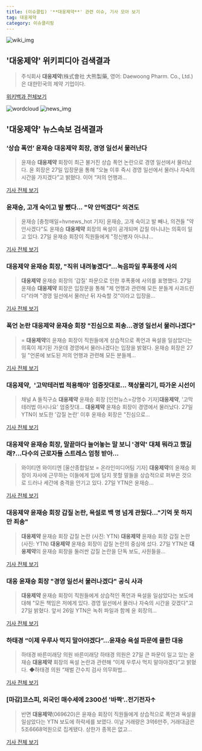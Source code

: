 ```yaml
---
title: (이슈클립) '**대웅제약**' 관련 이슈, 기사 모아 보기
tag: 대웅제약
category: 이슈클리핑
---
```

![wiki_img](https://user-images.githubusercontent.com/42597476/44503234-41136a80-a6d0-11e8-9071-6fc6418eafe4.png)
## **'**대웅제약**'** 위키피디아 검색결과
>주식회사 **대웅제약**(株式會社 大熊製藥, 영어: Daewoong Pharm. Co., Ltd.)은 대한민국의 제약 기업이다.

<a href="https://ko.wikipedia.org/wiki/대웅제약" target="_blank">위키백과 전체보기</a>

![wordcloud](https://s3.ap-northeast-2.amazonaws.com/lyrics101-wordcloud/2018-08-27-1535352688.png)
![news_img](https://user-images.githubusercontent.com/42597476/44507050-1206f400-a6e4-11e8-8d98-7ffbfebb353f.png)
## **'**대웅제약**'** 뉴스속보 검색결과
### ‘상습 폭언’ 윤재승 **대웅제약** 회장, 경영 일선서 물러난다

>윤재승 **대웅제약** 회장이 최근 불거진 상습 폭언 논란으로 경영 일선에서 물러났다. 윤 회장은 27일 입장문을 통해 “오늘 이후 즉시 경영 일선에서 물러나 자숙의 시간을 가지겠다”고 밝혔다. 이어 “저의 언행과...

<a href="http://news.kmib.co.kr/article/view.asp?arcid=0012634109&code=61121111&cp=nv" target="_blank">기사 전체 보기</a>

### 윤재승, 고개 숙이고 발 뺐다... "약 안먹겠다" 의견도

>윤재승 [충청매일=hvnews_hot 기자] 윤재승, 고개 숙이고 발 빼나, 의견들 "약 안사겠다"도 윤재승 **대웅제약** 회장의 욕설이 공개되며 갑질 아니냐는 의혹이 일고 있다. 27일 윤재승 회장이 직원들에게 "정신병자 아니냐...

<a href="http://www.ccdn.co.kr/news/articleView.html?idxno=536689" target="_blank">기사 전체 보기</a>

### **대웅제약** 윤재승 회장, "직위 내려놓겠다"…녹음파일 후폭풍에 사의

>**대웅제약** 윤재승 회장의 '갑질' 파문으로 인한 후폭풍에 사의를 표명했다. 27일 윤재승 **대웅제약** 회장은 입장문을 통해 "제 언행과 관련해 모든 분들게 사과드린다"라며 "경영 일선에서 물러난 뒤 자숙할 것"이라고 입장을...

<a href="http://www.ecomedia.co.kr/news/newsview.php?ncode=1065592004459470" target="_blank">기사 전체 보기</a>

### 폭언 논란 **대웅제약** 윤재승 회장 "진심으로 죄송…경영 일선서 물러나겠다"

>= **대웅제약**의 윤재승 회장이 직원들에게 상습적으로 폭언과 욕설을 일삼았다는 의혹이 제기된 가운데 경영에서 물러나겠다는 입장을 밝혔다. 윤재승 회장은 27일 "언론에 보도된 저의 언행과 관련해 모든 분들께...

<a href="http://www.newsis.com/view/?id=NISX20180827_0000400893&cID=13001&pID=13000" target="_blank">기사 전체 보기</a>

### **대웅제약**,  '고막테러법 적용해야' 엄중잣대로... 책상물리기, 따가운 시선이

>채널 A 돌직구쇼 **대웅제약** 윤재승 회장 [인천뉴스=강명수 기자]**대웅제약**, '고막테러법 아시나요' 엄중잣대... **대웅제약** 윤재승 회장이 경영에서 물러났다. 27일 YTN이 보도한 '갑질 논란' 이후 윤재승 회장은 "진심으로...

<a href="http://www.incheonnews.com/news/articleView.html?idxno=110527" target="_blank">기사 전체 보기</a>

### **대웅제약** 윤재승 회장, 말끝마다 늘어놓는 말 보니 '경악' 대체 뭐라고 했길래?...다수의 근로자들 스트레스 엄청 받아...

>와이티엔 와이티엔 [울산종합일보 = 온라인미디어팀 기자] **대웅제약**의 윤재승 회장이 자사에 근무하는 이들에게 입에 담지 못할 말들을 상습적으로 퍼부은 것으로 드러나 세간에 충격을 안기고 있다. 27일 YTN은 윤재승...

<a href="http://www.ujnews.co.kr/news/articleView.html?idxno=421701" target="_blank">기사 전체 보기</a>

### **대웅제약** 윤재승 회장 갑질 논란, 욕설로 백 명 넘게 관뒀다…"기억 못 하지만 죄송"

>**대웅제약** 윤재승 회장 갑질 논란 (사진: YTN) **대웅제약** 윤재승 회장 갑질 논란 (사진: YTN) **대웅제약** 윤재승 회장이 갑질 논란의 중심에 섰다. 27일 YTN은 **대웅제약**의 윤재승 회장을 둘러싼 갑질 논란을 단독 보도, 사원들을...

<a href="http://www.dtnews24.com/news/articleView.html?idxno=523691" target="_blank">기사 전체 보기</a>

### 대웅 윤재승 회장 "경영 일선서 물러나겠다" 공식 사과

>**대웅제약** 윤재승 회장이 직원들에게 상습적인 폭언과 욕설을 일삼았다는 보도에 대해 "모든 책임은 저에게 있다. 경영 일선에서 물러나 자숙의 시간을 갖겠다"고 27일 밝혔다.   앞서 26일 YTN은 녹취 파일과 함께 윤 회장의...

<a href="http://medipana.com/news/news_viewer.asp?NewsNum=224421&MainKind=A&NewsKind=5&vCount=12&vKind=1" target="_blank">기사 전체 보기</a>

### 하태경 “이제 우루사 먹지 말아야겠다”…윤재승 욕설 파문에 쿨한 대응

>하태경 바른미래당 의원 바른미래당 하태경 의원은 27일 큰 파문이 일고 있는 윤재승 **대웅제약** 회장의 욕설 논란과 관련해 “이제 우루사 먹지 말아야겠다”고 밝혔다. ◆하태경 의원 “재벌 간수치 검사 의무화법...

<a href="http://www.segye.com/content/html/2018/08/27/20180827003095.html?OutUrl=naver" target="_blank">기사 전체 보기</a>

### [마감]코스피, 외국인 매수세에 2300선 '바짝'..전기전자↑

>반면 **대웅제약**(069620)은 윤재승 회장이 직원들에게 상습적으로 폭언과 욕설을 일삼았다는 YTN 보도에 하락세를 보였다. 이날 거래량은 3억6만주, 거래대금은 5조6668억원으로 집계됐다. 상한가 종목은 없고...

<a href="http://www.edaily.co.kr/news/newspath.asp?newsid=03611286619311584" target="_blank">기사 전체 보기</a>



